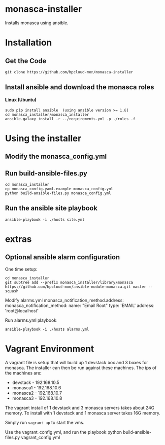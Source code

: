 monasca-installer
=================

Installs monasca using ansible.

# Installation

## Get the Code

```
git clone https://github.com/hpcloud-mon/monasca-installer
```

## Install ansible and download the monasca roles
#### Linux (Ubuntu)
```
sudo pip install ansible  (using ansible version >= 1.8)
cd monasca_installer/monasca_installer
ansible-galaxy install -r ../requirements.yml -p ./roles -f
```

# Using the installer

## Modify the monasca_config.yml


## Run build-ansible-files.py 
```
cd monasca_installer
cp monasca_config.yaml.example monasca_config.yml
python build-ansible-files.py monasca_config.yml
```

## Run the ansible site playbook
```
ansible-playbook -i ./hosts site.yml
```

extras
======

## Optional ansible alarm configuration

One time setup:
```
cd monasca_installer
git subtree add --prefix monasca_installer/library/monasca https://github.com/hpcloud-mon/ansible-module-monasca.git master --squash
```

Modify alarms.yml monasca_notification_method.address:
monasca_notification_method:
        name: "Email Root"
        type: 'EMAIL'
        address: 'root@localhost'

Run alarms.yml playbook:
```
ansible-playbook -i ./hosts alarms.yml
```

# Vagrant Environment
A vagrant file is setup that will build up 1 devstack box and 3 boxes for monasca. The installer can then be run against these machines. The ips of
the machines are:
  - devstack - 192.168.10.5
  - monasca1 - 192.168.10.6
  - monasca2 - 192.168.10.7
  - monasca3 - 192.168.10.8

The vagrant install of 1 devstack and 3 monasca servers takes about 24G memory.  To install with 1 devstack and 1 monasca server takes 16G memory.

Simply run `vagrant up` to start the vms.

Use the vagrant_config.yml, and run the playbook
python build-ansible-files.py vagrant_config.yml
